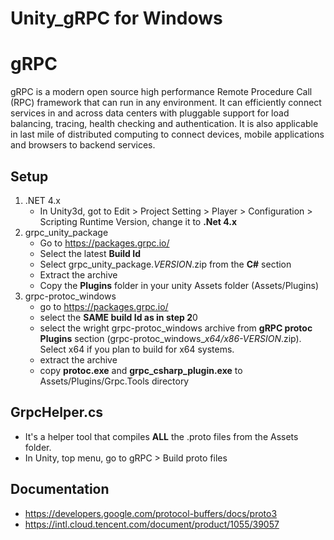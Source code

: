 # Unity_gRPC for Windows

# gRPC

gRPC is a modern open source high performance Remote Procedure Call (RPC) framework that can run in any environment.
It can efficiently connect services in and across data centers with pluggable support for load balancing, tracing, health checking and authentication.
It is also applicable in last mile of distributed computing to connect devices, mobile applications and browsers to backend services.

## Setup
1. .NET 4.x
	- In Unity3d, got to Edit > Project Setting > Player > Configuration > Scripting Runtime Version, change it to **.Net 4.x**
2. grpc_unity_package
	- Go to https://packages.grpc.io/
	- Select the latest **Build Id**
	- Select grpc_unity_package.*VERSION*.zip from the **C#** section
	- Extract the archive
	- Copy the **Plugins** folder in your unity Assets folder (Assets/Plugins)
3. grpc-protoc_windows
	- go to https://packages.grpc.io/
	- select the **SAME build Id as in step 2**0
	- select the wright grpc-protoc_windows archive from **gRPC protoc Plugins** section (grpc-protoc_windows_*x64/x86-VERSION*.zip). Select x64 if you plan to build for x64 systems.
	- extract the archive
	- copy **protoc.exe** and **grpc_csharp_plugin.exe** to Assets/Plugins/Grpc.Tools directory

## GrpcHelper.cs

- It's a helper tool that compiles **ALL** the .proto files from the Assets folder.
- In Unity, top menu, go to gRPC > Build proto files

## Documentation
- https://developers.google.com/protocol-buffers/docs/proto3
- https://intl.cloud.tencent.com/document/product/1055/39057